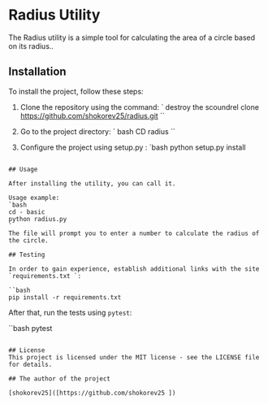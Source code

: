 # Radius Utility

The Radius utility is a simple tool for calculating the area of a circle based on its radius..

## Installation

To install the project, follow these steps:

1. Clone the repository using the command:
`
destroy the scoundrel clone https://github.com/shokorev25/radius.git
``

2. Go to the project directory:
`
bash CD radius
``

3. Configure the project using setup.py :
`bash
python setup.py install
```

## Usage 

After installing the utility, you can call it.

Usage example:
`bash
cd - basic
python radius.py
`
The file will prompt you to enter a number to calculate the radius of the circle.

## Testing

In order to gain experience, establish additional links with the site `requirements.txt `:

``bash
pip install -r requirements.txt
```

After that, run the tests using `pytest`:

``bash
pytest
```

## License
This project is licensed under the MIT license - see the LICENSE file for details.

## The author of the project

[shokorev25]([https://github.com/shokorev25 ])

